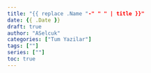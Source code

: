 ```yaml
---
title: "{{ replace .Name "-" " " | title }}"
date: {{ .Date }}
draft: true
author: "ASelcuk"
categories: ["Tum Yazilar"]
tags: [""]
series: [""]
toc: true
---
```


